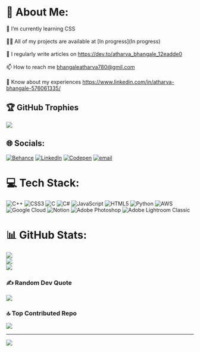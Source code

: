 # 💫 About Me:
🌱 I’m currently learning CSS<br><br>👨‍💻 All of my projects are available at [In progress](In progress)<br><br>📝 I regularly write articles on https://dev.to/atharva_bhangale_12eadde0<br><br>📫 How to reach me bhangaleatharva780@gmil.com<br><br>📄 Know about my experiences https://www.linkedin.com/in/atharva-bhangale-576061335/
## 🏆 GitHub Trophies
![](https://github-profile-trophy.vercel.app/?username=Atharva-del-byte&theme=radical&no-frame=false&no-bg=true&margin-w=4)


## 🌐 Socials:
[![Behance](https://img.shields.io/badge/Behance-1769ff?logo=behance&logoColor=white)](https://behance.net/https://www.behance.net/https://www.behance.net/atharvabhangale1) [![LinkedIn](https://img.shields.io/badge/LinkedIn-%230077B5.svg?logo=linkedin&logoColor=white)](https://linkedin.com/in/atharva-bhangale-576061335) [![Codepen](https://img.shields.io/badge/Codepen-000000?logo=codepen&logoColor=white)](https://codepen.io/Atharva-del-byte) [![email](https://img.shields.io/badge/Email-D14836?logo=gmail&logoColor=white)](mailto:bhangaleatharva780@gmail.com) 

# 💻 Tech Stack:
![C++](https://img.shields.io/badge/c++-%2300599C.svg?style=plastic&logo=c%2B%2B&logoColor=white) ![CSS3](https://img.shields.io/badge/css3-%231572B6.svg?style=plastic&logo=css3&logoColor=white) ![C](https://img.shields.io/badge/c-%2300599C.svg?style=plastic&logo=c&logoColor=white) ![C#](https://img.shields.io/badge/c%23-%23239120.svg?style=plastic&logo=csharp&logoColor=white) ![JavaScript](https://img.shields.io/badge/javascript-%23323330.svg?style=plastic&logo=javascript&logoColor=%23F7DF1E) ![HTML5](https://img.shields.io/badge/html5-%23E34F26.svg?style=plastic&logo=html5&logoColor=white) ![Python](https://img.shields.io/badge/python-3670A0?style=plastic&logo=python&logoColor=ffdd54) ![AWS](https://img.shields.io/badge/AWS-%23FF9900.svg?style=plastic&logo=amazon-aws&logoColor=white) ![Google Cloud](https://img.shields.io/badge/GoogleCloud-%234285F4.svg?style=plastic&logo=google-cloud&logoColor=white) ![Notion](https://img.shields.io/badge/Notion-%23000000.svg?style=plastic&logo=notion&logoColor=white) ![Adobe Photoshop](https://img.shields.io/badge/adobe%20photoshop-%2331A8FF.svg?style=plastic&logo=adobe%20photoshop&logoColor=white) ![Adobe Lightroom Classic](https://img.shields.io/badge/Adobe%20Lightroom%20Classic-31A8FF.svg?style=plastic&logo=Adobe%20Lightroom%20Classic&logoColor=white)
# 📊 GitHub Stats:
![](https://github-readme-stats.vercel.app/api?username=Atharva-del-byte&theme=dark&hide_border=false&include_all_commits=false&count_private=false)<br/>
![](https://nirzak-streak-stats.vercel.app/?user=Atharva-del-byte&theme=dark&hide_border=false)<br/>
![](https://github-readme-stats.vercel.app/api/top-langs/?username=Atharva-del-byte&theme=dark&hide_border=false&include_all_commits=false&count_private=false&layout=compact)

<!-- Proudly created with GPRM ( https://gprm.itsvg.in ) -->

### ✍️ Random Dev Quote
![](https://quotes-github-readme.vercel.app/api?type=horizontal&theme=radical)

### 🔝 Top Contributed Repo
![](https://github-contributor-stats.vercel.app/api?username=Atharva-del-byte&limit=5&theme=dark&combine_all_yearly_contributions=true)

---
[![](https://visitcount.itsvg.in/api?id=Atharva-del-byte&icon=0&color=0)](https://visitcount.itsvg.in)

<!-- Proudly created with GPRM ( https://gprm.itsvg.in ) -->
